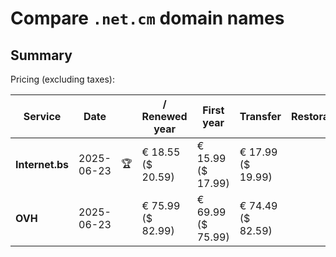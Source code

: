 # Compare `.net.cm` domain names

## Summary

Pricing (excluding taxes):

| Service | Date |  | / Renewed year | First year | Transfer | Restoration |
|--|--|--|--|--|--|--|
| **Internet.bs** | 2025-06-23 | 🏆 | € 18.55<br>($ 20.59) | € 15.99<br>($ 17.99) | € 17.99<br>($ 19.99) |  |
| **OVH** | 2025-06-23 |  | € 75.99<br>($ 82.99) | € 69.99<br>($ 75.99) | € 74.49<br>($ 82.59) |  |
